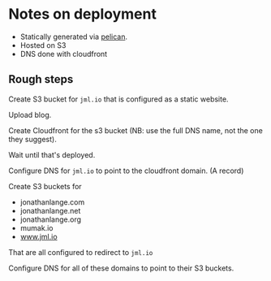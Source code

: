 # Notes on deployment

* Statically generated via [pelican](http://getpelican.com/).
* Hosted on S3
* DNS done with cloudfront

## Rough steps

Create S3 bucket for `jml.io` that is configured as a static website.

Upload blog.

Create Cloudfront for the s3 bucket (NB: use the full DNS name, not the one
they suggest).

Wait until that's deployed.

Configure DNS for `jml.io` to point to the cloudfront domain. (A record)

Create S3 buckets for

* jonathanlange.com
* jonathanlange.net
* jonathanlange.org
* mumak.io
* www.jml.io

That are all configured to redirect to `jml.io`

Configure DNS for all of these domains to point to their S3 buckets.
